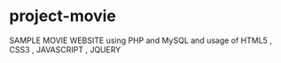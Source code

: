 # project-movie
SAMPLE  MOVIE WEBSITE  using   PHP  and   MySQL
and usage  of    HTML5 , CSS3 ,  JAVASCRIPT ,  JQUERY

